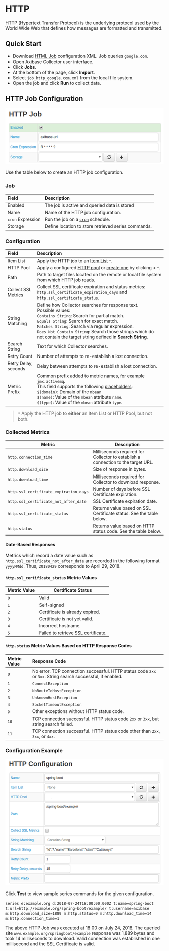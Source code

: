 # HTTP

HTTP (Hypertext Transfer Protocol) is the underlying protocol used by the World Wide Web that defines how messages are formatted and transmitted.

## Quick Start

* Download [HTML Job](./resources/job_http_google.com.xml) configuration XML. Job queries `google.com`.
* Open Axibase Collector user interface.
* Click **Jobs**.
* At the bottom of the page, click **Import**.
* Select `job_http_google.com.xml` from the local file system.
* Open the job and click **Run** to collect data.

## HTTP Job Configuration

![](./images/http-job-1.png)

Use the table below to create an HTTP job configuration.

### Job

| Field         | Description |
|:------------- |:-------------|
| Enabled | The job is active and queried data is stored|
| Name     | Name of the HTTP job configuration. |
| `cron` Expression | Run the job on a [`cron`](../scheduling.md#cron-expressions) schedule.
Storage | Define location to store retrieved series commands.

### Configuration

| Field         | Description |
|:------------- |:-------------|
| Item List| Apply the HTTP job to an [Item List](../collections.md#item-lists) `*`.|
| HTTP Pool |  Apply a configured [HTTP pool](./http-pool.md) or [create one](#create-an-http-pool) by clicking **+** `*`. |
| Path |   Path to target files located on the remote or local file system from which HTTP job reads.  |
| Collect SSL Metrics | Collect SSL certificate expiration and status metrics: `http.ssl_certificate_expiration_days` and `http.ssl_certificate_status`.
String Matching | Define how Collector searches for response text.<br>Possible values:<br>`Contains String`: Search for partial match.<br>`Equals String`: Search for exact match.<br>`Matches String`: Search via regular expression.<br>`Does Not Contain String`: Search those strings which do not contain the target string defined in **Search String**.
Search String | Text for which Collector searches.
Retry Count | Number of attempts to re-establish a lost connection.|
Retry Delay, seconds | Delay between attempts to re-establish a lost connection.
Metric Prefix | Common prefix added to metric names, for example `jmx.activemq`.<br>This field supports the following [placeholders](./placeholders.md):<br>`$(domain)`: Domain of the `mbean`<br>`$(name)`: Value of the `mbean` attribute `name`.<br>`$(type)`: Value of the `mbean` attribute `type`.

> `*` Apply the HTTP job to **either** an Item List or HTTP Pool, but not both.

### Collected Metrics

Metric | Description
--|--
`http.connection_time` | Milliseconds required for Collector to establish a connection to the target URL.
`http.download_size` | Size of response in bytes.
`http.download_time` | Milliseconds required for Collector to download response.
`http.ssl_certificate_expiration_days` | Number of days before SSL Certificate expiration.
`http.ssl_certificate_not_after_date` | SSL Certificate expiration date.
`http.ssl_certificate_status` | Returns value based on SSL Certificate status. See the table below.
`http.status` | Returns value based on HTTP status code. See the table below.

#### Date-Based Responses

Metrics which record a date value such as `http.ssl_certificate_not_after_date` are recorded in the following format `yyyyMMdd`. Thus, `20180429` corresponds to April 29, 2018.

#### `http.ssl_certificate_status` Metric Values

Metric Value | Certificate Status
--|--
`0`| Valid
`1`| Self-signed
|`2`| Certificate is already expired.
`3`| Certificate is not yet valid.
`4` | Incorrect hostname.
`5` | Failed to retrieve SSL certificate.

#### `http.status` Metric Values Based on HTTP Response Codes

| Metric Value | Response Code |
|:------------- |:-------------|
| `0` | No error. TCP connection successful. HTTP status code `2xx` or `3xx`. String search successful, if enabled. |
| `1` | `ConnectException` |
| `2` | `NoRouteToHostException` |
| `3` | `UnknownHostException` |
| `4` | `SocketTimeoutException` |
| `5` | Other exceptions without HTTP status code.|
| `10` | TCP connection successful. HTTP status code `2xx` or `3xx`, but string search failed. |
| `11` | TCP connection successful. HTTP status code other than `2xx`, `3xx`, or `4xx`. |

### Configuration Example

![](./images/http-config-example-1.png)

Click **Test** to view sample series commands for the given configuration.

```ls
series e:example.org d:2018-07-24T18:00:00.000Z t:name=spring-boot t:url=http://example.org/spring-boot/example/ t:username=axibase m:http.download_size=1889 m:http.status=0 m:http.download_time=14 m:http.connection_time=1
```

The above HTTP Job was executed at 18:00 on July 24, 2018. The queried site `www.example.org/springboot/example` response was 1,889 bytes and took 14 milliseconds to download. Valid connection was established in one millisecond and the SSL Certificate is valid.